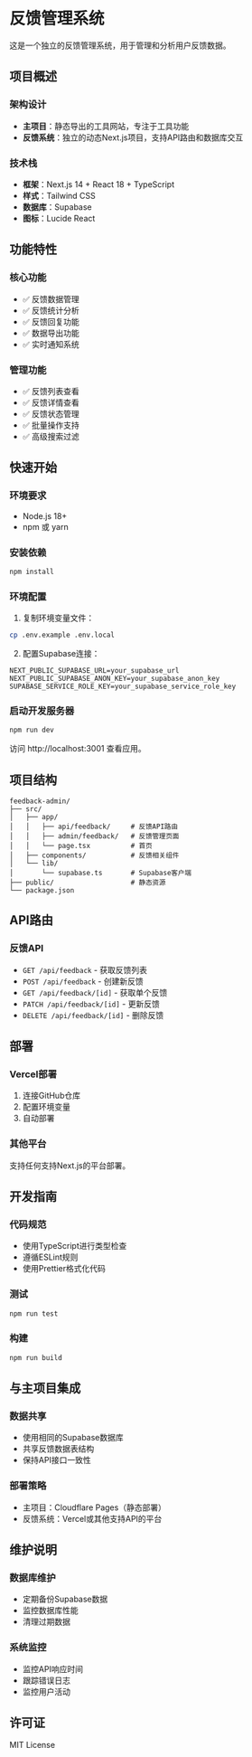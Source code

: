 # 反馈管理系统

这是一个独立的反馈管理系统，用于管理和分析用户反馈数据。

## 项目概述

### 架构设计
- **主项目**：静态导出的工具网站，专注于工具功能
- **反馈系统**：独立的动态Next.js项目，支持API路由和数据库交互

### 技术栈
- **框架**：Next.js 14 + React 18 + TypeScript
- **样式**：Tailwind CSS
- **数据库**：Supabase
- **图标**：Lucide React

## 功能特性

### 核心功能
- ✅ 反馈数据管理
- ✅ 反馈统计分析
- ✅ 反馈回复功能
- ✅ 数据导出功能
- ✅ 实时通知系统

### 管理功能
- ✅ 反馈列表查看
- ✅ 反馈详情查看
- ✅ 反馈状态管理
- ✅ 批量操作支持
- ✅ 高级搜索过滤

## 快速开始

### 环境要求
- Node.js 18+
- npm 或 yarn

### 安装依赖
```bash
npm install
```

### 环境配置
1. 复制环境变量文件：
```bash
cp .env.example .env.local
```

2. 配置Supabase连接：
```env
NEXT_PUBLIC_SUPABASE_URL=your_supabase_url
NEXT_PUBLIC_SUPABASE_ANON_KEY=your_supabase_anon_key
SUPABASE_SERVICE_ROLE_KEY=your_supabase_service_role_key
```

### 启动开发服务器
```bash
npm run dev
```

访问 http://localhost:3001 查看应用。

## 项目结构

```
feedback-admin/
├── src/
│   ├── app/
│   │   ├── api/feedback/     # 反馈API路由
│   │   ├── admin/feedback/   # 反馈管理页面
│   │   └── page.tsx          # 首页
│   ├── components/           # 反馈相关组件
│   └── lib/
│       └── supabase.ts       # Supabase客户端
├── public/                   # 静态资源
└── package.json
```

## API路由

### 反馈API
- `GET /api/feedback` - 获取反馈列表
- `POST /api/feedback` - 创建新反馈
- `GET /api/feedback/[id]` - 获取单个反馈
- `PATCH /api/feedback/[id]` - 更新反馈
- `DELETE /api/feedback/[id]` - 删除反馈

## 部署

### Vercel部署
1. 连接GitHub仓库
2. 配置环境变量
3. 自动部署

### 其他平台
支持任何支持Next.js的平台部署。

## 开发指南

### 代码规范
- 使用TypeScript进行类型检查
- 遵循ESLint规则
- 使用Prettier格式化代码

### 测试
```bash
npm run test
```

### 构建
```bash
npm run build
```

## 与主项目集成

### 数据共享
- 使用相同的Supabase数据库
- 共享反馈数据表结构
- 保持API接口一致性

### 部署策略
- 主项目：Cloudflare Pages（静态部署）
- 反馈系统：Vercel或其他支持API的平台

## 维护说明

### 数据库维护
- 定期备份Supabase数据
- 监控数据库性能
- 清理过期数据

### 系统监控
- 监控API响应时间
- 跟踪错误日志
- 监控用户活动

## 许可证

MIT License
